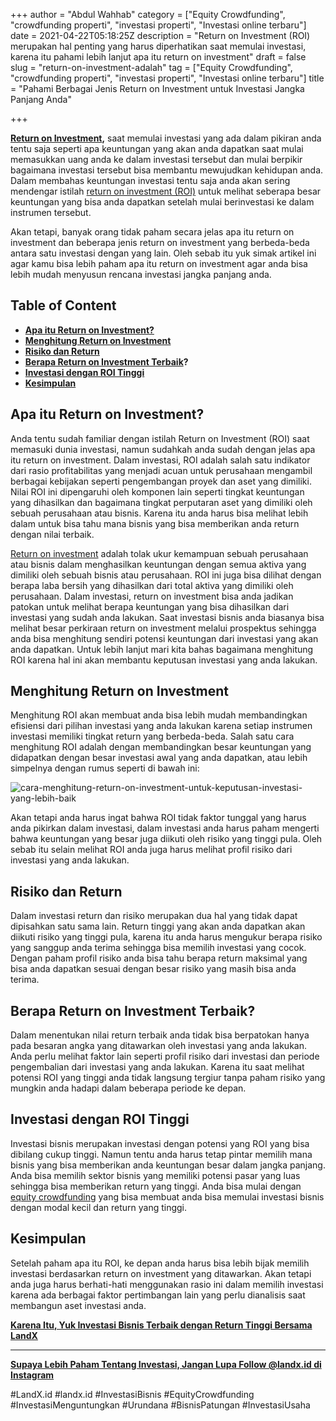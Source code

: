 +++
author = "Abdul Wahhab"
category = ["Equity Crowdfunding", "crowdfunding properti", "investasi properti", "Investasi online terbaru"]
date = 2021-04-22T05:18:25Z
description = "Return on Investment (ROI) merupakan hal penting yang harus diperhatikan saat memulai investasi, karena itu pahami lebih lanjut apa itu return on investment"
draft = false
slug = "return-on-investment-adalah"
tag = ["Equity Crowdfunding", "crowdfunding properti", "investasi properti", "Investasi online terbaru"]
title = "Pahami Berbagai Jenis Return on Investment untuk Investasi Jangka Panjang Anda"

+++


**[Return on Investment](https://landx.id/),** saat memulai investasi yang ada dalam pikiran anda tentu saja seperti apa keuntungan yang akan anda dapatkan saat mulai memasukkan uang anda ke dalam investasi tersebut dan mulai berpikir bagaimana investasi tersebut bisa membantu mewujudkan kehidupan anda. Dalam membahas keuntungan investasi tentu saja anda akan sering mendengar istilah [return on investment (ROI)](https://landx.id/) untuk melihat seberapa besar keuntungan yang bisa anda dapatkan setelah mulai berinvestasi ke dalam instrumen tersebut.

Akan tetapi, banyak orang tidak paham secara jelas apa itu return on investment dan beberapa jenis return on investment yang berbeda-beda antara satu investasi dengan yang lain. Oleh sebab itu yuk simak artikel ini agar kamu bisa lebih paham apa itu return on investment agar anda bisa lebih mudah menyusun rencana investasi jangka panjang anda.

## Table of Content

* **[Apa itu Return on Investment?](#apa-itu-return-on-investment)**
* **[Menghitung Return on Investment](#menghitung-return-on-investment)**
* **[Risiko dan Return](#risiko-dan-return)**
* **[Berapa Return on Investment Terbaik](#berapa-return-on-investment-terbaik)?**
* **[Investasi dengan ROI Tinggi](#investasi-dengan-roi-tinggi)**
* **[Kesimpulan](#kesimpulan)**

## Apa itu Return on Investment?

Anda tentu sudah familiar dengan istilah Return on Investment (ROI) saat memasuki dunia investasi, namun sudahkah anda sudah dengan jelas apa itu return on investment. Dalam investasi, ROI adalah salah satu indikator dari rasio profitabilitas yang menjadi acuan untuk perusahaan mengambil berbagai kebijakan seperti pengembangan proyek dan aset yang dimiliki. Nilai ROI ini dipengaruhi oleh komponen lain seperti tingkat keuntungan yang dihasilkan dan bagaimana tingkat perputaran aset yang dimiliki oleh sebuah perusahaan atau bisnis. Karena itu anda harus bisa melihat lebih dalam untuk bisa tahu mana bisnis yang bisa memberikan anda return dengan nilai terbaik.

[Return on investment](https://landx.id/) adalah tolak ukur kemampuan sebuah perusahaan atau bisnis dalam menghasilkan keuntungan dengan semua aktiva yang dimiliki oleh sebuah bisnis atau  perusahaan. ROI ini juga bisa dilihat dengan berapa laba bersih yang dihasilkan dari total aktiva yang dimiliki oleh perusahaan. Dalam investasi, return on investment bisa anda jadikan patokan untuk melihat berapa keuntungan yang bisa dihasilkan dari investasi yang sudah anda lakukan. Saat investasi bisnis anda biasanya bisa melihat besar perkiraan return on investment melalui prospektus sehingga anda bisa menghitung sendiri potensi keuntungan dari investasi yang akan anda dapatkan. Untuk lebih lanjut mari kita bahas bagaimana menghitung  ROI karena hal ini akan membantu keputusan investasi yang anda lakukan.

## Menghitung Return on Investment

Menghitung ROI akan membuat anda bisa lebih mudah membandingkan efisiensi dari pilihan investasi yang anda lakukan karena setiap instrumen investasi memiliki tingkat return yang berbeda-beda. Salah satu cara menghitung ROI adalah dengan membandingkan  besar keuntungan yang didapatkan dengan besar investasi awal yang anda dapatkan, atau lebih simpelnya dengan rumus seperti di bawah ini:

![cara-menghitung-return-on-investment-untuk-keputusan-investasi-yang-lebih-baik](https://accountgram-production.sfo2.cdn.digitaloceanspaces.com/landx_ghost/2021/09/cara-menghitung-return-on-investment-untuk-keputusan-investasi-yang-lebih-baik.png)

Akan tetapi anda harus ingat bahwa ROI tidak faktor tunggal yang harus anda pikirkan dalam investasi, dalam investasi anda harus paham mengerti bahwa keuntungan yang besar juga diikuti oleh risiko yang tinggi pula. Oleh sebab itu selain melihat ROI anda juga harus melihat profil risiko dari investasi yang anda lakukan.

## Risiko dan Return

Dalam investasi return dan risiko merupakan dua hal yang tidak dapat dipisahkan satu sama lain. Return tinggi yang akan anda dapatkan akan diikuti risiko yang tinggi pula, karena itu anda harus mengukur berapa risiko yang sanggup anda terima sehingga bisa memilih investasi yang cocok. Dengan paham profil risiko anda bisa tahu berapa return maksimal yang bisa anda dapatkan sesuai dengan besar risiko yang masih bisa anda terima.

## Berapa Return on Investment Terbaik?

Dalam menentukan nilai return terbaik anda tidak bisa berpatokan hanya pada besaran angka yang ditawarkan oleh investasi yang anda lakukan. Anda perlu melihat faktor lain seperti profil risiko dari investasi dan periode pengembalian dari investasi yang anda lakukan. Karena itu saat melihat potensi ROI yang tinggi anda tidak langsung tergiur tanpa paham risiko yang mungkin anda hadapi dalam beberapa periode ke depan.

## Investasi dengan ROI Tinggi

Investasi bisnis merupakan investasi dengan potensi yang ROI yang bisa dibilang cukup tinggi. Namun tentu anda harus tetap pintar memilih mana bisnis yang bisa memberikan anda keuntungan besar dalam jangka panjang. Anda bisa memilih sektor bisnis yang memiliki potensi pasar yang luas sehingga bisa memberikan return yang tinggi. Anda bisa mulai dengan [equity crowdfunding](https://landx.id/) yang bisa membuat anda bisa memulai investasi bisnis dengan modal kecil dan return yang tinggi.

## Kesimpulan

Setelah paham apa itu ROI, ke depan anda harus bisa lebih bijak memilih investasi berdasarkan return on investment yang ditawarkan. Akan tetapi anda juga harus berhati-hati menggunakan rasio ini dalam memilih investasi karena ada berbagai faktor pertimbangan lain yang perlu dianalisis saat membangun aset investasi anda.

**[Karena Itu, Yuk Investasi Bisnis Terbaik dengan Return Tinggi Bersama LandX](https://landx.id/)**

---

**[Supaya Lebih Paham Tentang Investasi, Jangan Lupa Follow @landx.id di Instagram](https://www.instagram.com/landx.id/?utm_medium=copy_link)**

#LandX.id	#landx.id	#InvestasiBisnis	#EquityCrowdfunding	#InvestasiMenguntungkan	#Urundana	#BisnisPatungan	#InvestasiUsaha

